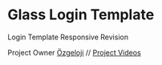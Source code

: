 # Glass Login Template

Login Template Responsive Revision

Project Owner [Özgeloji](https://www.youtube.com/channel/UCKPkxu3CwKQn8Id5hSDHFpw) //
[Project Videos](https://www.youtube.com/watch?v=jgOHc32Yrq0)
